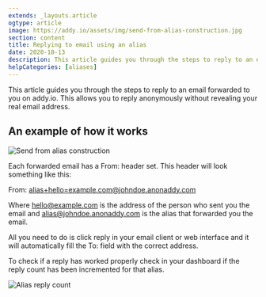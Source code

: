 ```yaml
---
extends: _layouts.article
ogtype: article
image: https://addy.io/assets/img/send-from-alias-construction.jpg
section: content
title: Replying to email using an alias
date: 2020-10-13
description: This article guides you through the steps to reply to an email forwarded to you on addy.io. This allows you to reply anonymously without revealing your real email address.
helpCategories: [aliases]
---
```


This article guides you through the steps to reply to an email forwarded to you on addy.io. This allows you to reply anonymously without revealing your real email address.

## An example of how it works

<div class="flex justify-center mb-4">
  <img class="shadow" src="/assets/img/send-from-alias-construction.jpg" alt="Send from alias construction" title="Send from alias construction">
</div>

Each forwarded email has a From: header set. This header will look something like this:

From: <span class="break-words"><alias+hello=example.com@johndoe.anonaddy.com></span>

Where hello@example.com is the address of the person who sent you the email and alias@johndoe.anonaddy.com is the alias that forwarded you the email.

All you need to do is click reply in your email client or web interface and it will automatically fill the To: field with the correct address.

To check if a reply has worked properly check in your dashboard if the reply count has been incremented for that alias.

<div class="flex justify-center">
  <img class="shadow" src="/assets/img/help-replying.png" alt="Alias reply count" title="Alias reply count">
</div>